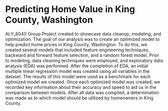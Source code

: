 # Predicting Home Value in King County, Washington
ALY_6040 Group Project created to showcase data cleanup, modeling, and optimization.
The goal of our analysis was to create an optimized model to help predict home prices in King County, Washington. 
To do this, we created several models that included feature engineering techniques, backward and forward feature selection, and a random forest model. 
Prior to modeling, data cleaning techniques were employed, and exploratory data analysis (EDA) was performed. 
After the completion of EDA, an initial multiple linear regression model was created using all variables in the dataset. 
The results of this model were used as a benchmark for each optimized model we created. 
Once each optimized model was created, we recorded key information about their accuracy and speed to aid us in the comparison between models. 
After all data was compiled, a determination was made as to which model should be utilized by homeowners in King County.
